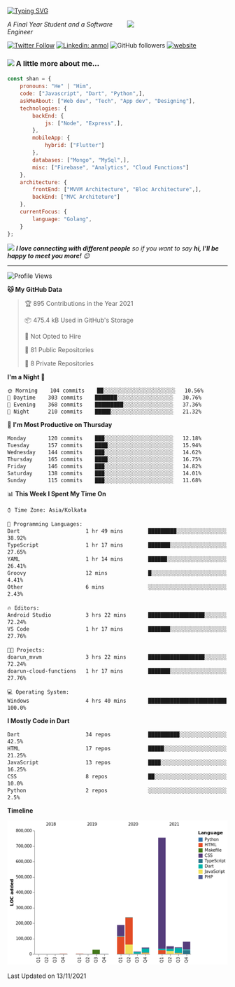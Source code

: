 <!-- <h2>नमस्ते (Namaste)🙏🏻, I'm Shan Shaji! <img src="https://media.giphy.com/media/12oufCB0MyZ1Go/giphy.gif" width="50"></h2> -->
[![Typing SVG](https://readme-typing-svg.herokuapp.com?lines=Hey%2C+I'm+Shan;I+am+a+Full+Stack+Developer)](https://git.io/typing-svg)

<img align='right' src="https://media.giphy.com/media/M9gbBd9nbDrOTu1Mqx/giphy.gif" width="230">
<p><em>A Final Year Student and a Software Engineer</em></p>

[![Twitter Follow](https://img.shields.io/twitter/follow/shan__shaji?style=flat)](https://twitter.com/intent/follow?screen_name=shan__shaji)
[![Linkedin: anmol](https://img.shields.io/badge/shan-shaji?style=flat-square&logo=Linkedin&logoColor=white&link=https://www.linkedin.com/in/shan-shaji/)](https://www.linkedin.com/in/shan-shaji/)
![GitHub followers](https://img.shields.io/github/followers/shan-shaji?label=Follow&style=social)
[![website](https://img.shields.io/badge/Website-46a2f1.svg?&style=flat-square&logo=Google-Chrome&logoColor=white&link=http://shan-shaji.github.io/)](http://shan-shaji.github.io/)



### <img src="https://media.giphy.com/media/VgCDAzcKvsR6OM0uWg/giphy.gif" width="50"> A little more about me...  

```javascript
const shan = {
    pronouns: "He" | "Him",
    code: ["Javascript", "Dart", "Python",],
    askMeAbout: ["Web dev", "Tech", "App dev", "Designing"],
    technologies: {
        backEnd: {
            js: ["Node", "Express",],
        },
        mobileApp: {
            hybrid: ["Flutter"]
        },
        databases: ["Mongo", "MySql",],
        misc: ["Firebase", "Analytics", "Cloud Functions"]
    },
    architecture: {
        frontEnd: ["MVVM Architecture", "Bloc Architecture",],
        backEnd: ["MVC Architeture"]
    },
    currentFocus: {
        language: "Golang",
    }
};
```

<img src="https://media.giphy.com/media/LnQjpWaON8nhr21vNW/giphy.gif" width="60"> <em><b>I love connecting with different people</b> so if you want to say <b>hi, I'll be happy to meet you more!</b> 😊</em>

---
<!--START_SECTION:waka-->
![Profile Views](http://img.shields.io/badge/Profile%20Views-1-blue)

**🐱 My GitHub Data** 

> 🏆 895 Contributions in the Year 2021
 > 
> 📦 475.4 kB Used in GitHub's Storage 
 > 
> 🚫 Not Opted to Hire
 > 
> 📜 81 Public Repositories 
 > 
> 🔑 8 Private Repositories  
 > 
**I'm a Night 🦉** 

```text
🌞 Morning    104 commits    ██░░░░░░░░░░░░░░░░░░░░░░░   10.56% 
🌆 Daytime    303 commits    ███████░░░░░░░░░░░░░░░░░░   30.76% 
🌃 Evening    368 commits    █████████░░░░░░░░░░░░░░░░   37.36% 
🌙 Night      210 commits    █████░░░░░░░░░░░░░░░░░░░░   21.32%

```
📅 **I'm Most Productive on Thursday** 

```text
Monday       120 commits    ███░░░░░░░░░░░░░░░░░░░░░░   12.18% 
Tuesday      157 commits    ████░░░░░░░░░░░░░░░░░░░░░   15.94% 
Wednesday    144 commits    ███░░░░░░░░░░░░░░░░░░░░░░   14.62% 
Thursday     165 commits    ████░░░░░░░░░░░░░░░░░░░░░   16.75% 
Friday       146 commits    ███░░░░░░░░░░░░░░░░░░░░░░   14.82% 
Saturday     138 commits    ███░░░░░░░░░░░░░░░░░░░░░░   14.01% 
Sunday       115 commits    ███░░░░░░░░░░░░░░░░░░░░░░   11.68%

```


📊 **This Week I Spent My Time On** 

```text
⌚︎ Time Zone: Asia/Kolkata

💬 Programming Languages: 
Dart                     1 hr 49 mins        █████████░░░░░░░░░░░░░░░░   38.92% 
TypeScript               1 hr 17 mins        ███████░░░░░░░░░░░░░░░░░░   27.65% 
YAML                     1 hr 14 mins        ██████░░░░░░░░░░░░░░░░░░░   26.41% 
Groovy                   12 mins             █░░░░░░░░░░░░░░░░░░░░░░░░   4.41% 
Other                    6 mins              ░░░░░░░░░░░░░░░░░░░░░░░░░   2.43%

🔥 Editors: 
Android Studio           3 hrs 22 mins       ██████████████████░░░░░░░   72.24% 
VS Code                  1 hr 17 mins        ███████░░░░░░░░░░░░░░░░░░   27.76%

🐱‍💻 Projects: 
doarun_mvvm              3 hrs 22 mins       ██████████████████░░░░░░░   72.24% 
doarun-cloud-functions   1 hr 17 mins        ███████░░░░░░░░░░░░░░░░░░   27.76%

💻 Operating System: 
Windows                  4 hrs 40 mins       █████████████████████████   100.0%

```

**I Mostly Code in Dart** 

```text
Dart                     34 repos            ██████████░░░░░░░░░░░░░░░   42.5% 
HTML                     17 repos            █████░░░░░░░░░░░░░░░░░░░░   21.25% 
JavaScript               13 repos            ████░░░░░░░░░░░░░░░░░░░░░   16.25% 
CSS                      8 repos             ██░░░░░░░░░░░░░░░░░░░░░░░   10.0% 
Python                   2 repos             ░░░░░░░░░░░░░░░░░░░░░░░░░   2.5%

```


**Timeline**

![Chart not found](https://raw.githubusercontent.com/shan-shaji/shan-shaji/master/charts/bar_graph.png) 


 Last Updated on 13/11/2021
<!--END_SECTION:waka-->


